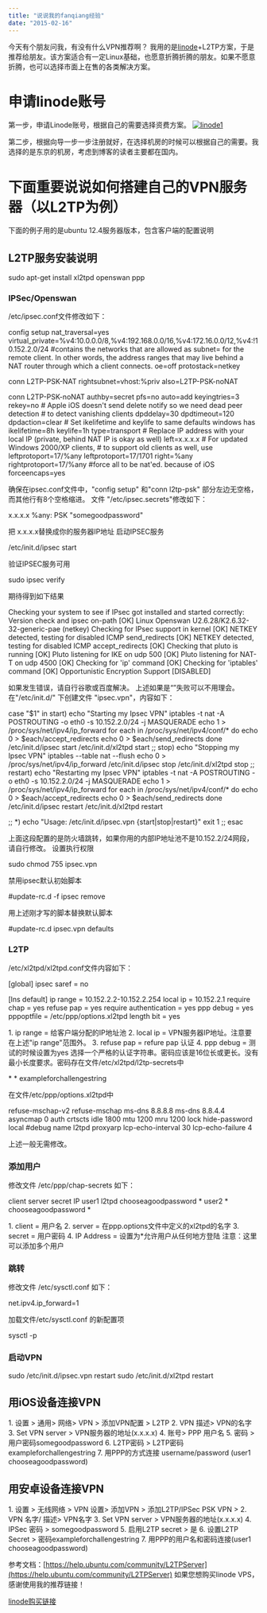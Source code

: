 ```yaml
---
title: "说说我的fanqiang经验"
date: "2015-02-16"
---
```


今天有个朋友问我，有没有什么VPN推荐啊？ 我用的是[linode](https://www.linode.com/?r=0e6ffbe8fe1ed05af48108740db6a22632325d99)+L2TP方案，于是推荐给朋友。该方案适合有一定Linux基础，也愿意折腾折腾的朋友。如果不愿意折腾，也可以选择市面上在售的各类解决方案。

# 申请linode账号

第一步，申请Linode账号，根据自己的需要选择资费方案。 [![linode1](http://bobjiang.com/wp-content/uploads/2015/02/linode1.png)](https://www.linode.com/?r=0e6ffbe8fe1ed05af48108740db6a22632325d99)

第二步，根据向导一步一步注册就好，在选择机房的时候可以根据自己的需要。我选择的是东京的机房，考虑到博客的读者主要都在国内。

# 下面重要说说如何搭建自己的VPN服务器（以L2TP为例）

下面的例子用的是ubuntu 12.4服务器版本，包含客户端的配置说明

## L2TP服务安装说明

sudo apt-get install xl2tpd openswan ppp

### IPSec/Openswan

/etc/ipsec.conf文件修改如下：

config setup
    nat\_traversal=yes
    virtual\_private=%v4:10.0.0.0/8,%v4:192.168.0.0/16,%v4:172.16.0.0/12,%v4:!10.152.2.0/24
    #contains the networks that are allowed as subnet= for the remote client. In other words, the address ranges that may live behind a NAT router through which a client connects.
    oe=off
    protostack=netkey
 
conn L2TP-PSK-NAT
    rightsubnet=vhost:%priv
    also=L2TP-PSK-noNAT
 
conn L2TP-PSK-noNAT
    authby=secret
    pfs=no
    auto=add
    keyingtries=3
    rekey=no
    # Apple iOS doesn't send delete notify so we need dead peer detection
    # to detect vanishing clients
    dpddelay=30
    dpdtimeout=120
    dpdaction=clear
    # Set ikelifetime and keylife to same defaults windows has
    ikelifetime=8h
    keylife=1h
    type=transport
    # Replace IP address with your local IP (private, behind NAT IP is okay as well)
    left=x.x.x.x
    # For updated Windows 2000/XP clients,
    # to support old clients as well, use leftprotoport=17/%any
    leftprotoport=17/1701
    right=%any
    rightprotoport=17/%any
    #force all to be nat'ed. because of iOS
    forceencaps=yes

确保在ipsec.conf文件中，"config setup" 和"conn l2tp-psk" 部分左边无空格，而其他行有8个空格缩进。 文件 "/etc/ipsec.secrets"修改如下：

x.x.x.x   %any:  PSK "somegoodpassword"

把 x.x.x.x替换成你的服务器IP地址 启动IPSEC服务

/etc/init.d/ipsec start

验证IPSEC服务可用

sudo ipsec verify

期待得到如下结果

Checking your system to see if IPsec got installed and started correctly:
Version check and ipsec on-path                                 \[OK\]
Linux Openswan U2.6.28/K2.6.32-32-generic-pae (netkey)
Checking for IPsec support in kernel                            \[OK\]
NETKEY detected, testing for disabled ICMP send\_redirects       \[OK\]
NETKEY detected, testing for disabled ICMP accept\_redirects     \[OK\]
Checking that pluto is running                                  \[OK\]
Pluto listening for IKE on udp 500                              \[OK\]
Pluto listening for NAT-T on udp 4500                           \[OK\]
Checking for 'ip' command                                       \[OK\]
Checking for 'iptables' command                                 \[OK\]
Opportunistic Encryption Support                                \[DISABLED\]

如果发生错误，请自行谷歌或百度解决。 上述如果是“”失败可以不用理会。 在"/etc/init.d/" 下创建文件 "ipsec.vpn"，内容如下：

case "$1" in
  start)
echo "Starting my Ipsec VPN"
iptables  -t nat   -A POSTROUTING -o eth0 -s 10.152.2.0/24 -j MASQUERADE
echo 1 > /proc/sys/net/ipv4/ip\_forward
for each in /proc/sys/net/ipv4/conf/\*
do
    echo 0 > $each/accept\_redirects
    echo 0 > $each/send\_redirects
done
/etc/init.d/ipsec start
/etc/init.d/xl2tpd start
;;
stop)
echo "Stopping my Ipsec VPN"
iptables --table nat --flush
echo 0 > /proc/sys/net/ipv4/ip\_forward
/etc/init.d/ipsec stop
/etc/init.d/xl2tpd stop
;;
restart)
echo "Restarting my Ipsec VPN"
iptables  -t nat   -A POSTROUTING -o eth0 -s 10.152.2.0/24 -j MASQUERADE
echo 1 > /proc/sys/net/ipv4/ip\_forward
for each in /proc/sys/net/ipv4/conf/\*
do
    echo 0 > $each/accept\_redirects
    echo 0 > $each/send\_redirects
done
/etc/init.d/ipsec restart
/etc/init.d/xl2tpd restart
 
;;
  \*)
 echo "Usage: /etc/init.d/ipsec.vpn  {start|stop|restart}"
 exit 1
  ;;
esac

上面这段配置的是防火墙跳转，如果你用的内部IP地址池不是10.152.2/24网段，请自行修改。 设置执行权限

sudo chmod 755 ipsec.vpn

禁用ipsec默认初始脚本

#update-rc.d -f ipsec remove

用上述刚才写的脚本替换默认脚本

#update-rc.d ipsec.vpn defaults

### L2TP

/etc/xl2tpd/xl2tpd.conf文件内容如下：

\[global\]
ipsec saref = no
 
\[lns default\]
ip range = 10.152.2.2-10.152.2.254
local ip = 10.152.2.1
require chap = yes
refuse pap = yes
require authentication = yes
ppp debug = yes
pppoptfile = /etc/ppp/options.xl2tpd
length bit = yes

1\. ip range = 给客户端分配的IP地址池 2. local ip = VPN服务器IP地址。注意要在上述"ip range"范围外。 3. refuse pap = refure pap 认证 4. ppp debug = 测试的时候设置为yes 选择一个严格的认证字符串。密码应该是16位长或更长。没有最小长度要求。密码存在文件/etc/xl2tpd/l2tp-secrets中

\* \* exampleforchallengestring

在文件/etc/ppp/options.xl2tpd中

refuse-mschap-v2
refuse-mschap
ms-dns 8.8.8.8
ms-dns 8.8.4.4
asyncmap 0
auth
crtscts
idle 1800
mtu 1200
mru 1200
lock
hide-password
local
#debug
name l2tpd
proxyarp
lcp-echo-interval 30
lcp-echo-failure 4

上述一般无需修改。

### 添加用户

修改文件 /etc/ppp/chap-secrets 如下：

client server secret IP
user1 l2tpd chooseagoodpassword \*
user2 \* chooseagoodpassword \*

1\. client = 用户名 2. server = 在ppp.options文件中定义的xl2tpd的名字 3. secret = 用户密码 4. IP Address = 设置为\*允许用户从任何地方登陆 注意：这里可以添加多个用户

### 跳转

修改文件 /etc/sysctl.conf 如下：

net.ipv4.ip\_forward=1

加载文件/etc/sysctl.conf 的新配置项

sysctl -p

### 启动VPN

sudo /etc/init.d/ipsec.vpn restart
sudo /etc/init.d/xl2tpd restart

## 用iOS设备连接VPN

1\. 设置 > 通用> 网络> VPN > 添加VPN配置 > L2TP 2. VPN 描述> VPN的名字 3. Set VPN server > VPN服务器的地址(x.x.x.x) 4. 账号> PPP 用户名 5. 密码 > 用户密码somegoodpassword 6. L2TP密码 > L2TP密码exampleforchallengestring 7. 用PPP的方式连接 username/password (user1 chooseagoodpassword)

## 用安卓设备连接VPN

1\. 设置 > 无线网络 > VPN 设置> 添加VPN > 添加L2TP/IPSec PSK VPN > 2. VPN 名字/ 描述> VPN名字 3. Set VPN server > VPN服务器的地址(x.x.x.x) 4. IPSec 密码 > somegoodpassword 5. 启用L2TP secret > 是 6. 设置L2TP Secret > 密码exampleforchallengestring 7. 用PPP的用户名和密码连接(user1 chooseagoodpassword)

参考文档：[https://help.ubuntu.com/community/L2TPServer](https://help.ubuntu.com/community/L2TPServer) 如果您想购买linode VPS，感谢使用我的推荐链接！

[linode购买链接](https://www.linode.com/?r=0e6ffbe8fe1ed05af48108740db6a22632325d99)
